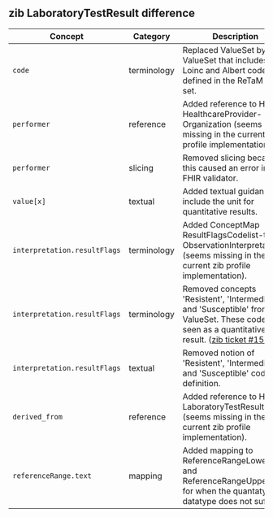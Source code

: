 ## zib LaboratoryTestResult difference

| Concept         | Category          | Description                             | 
|-----------------|-------------------|-----------------------------------------|
| `code` | terminology | Replaced ValueSet by a ValueSet that includes Loinc and Albert codes as defined in the ReTaM code set. |
| `performer` | reference | Added reference to HdBe-HealthcareProvider-Organization (seems missing in the current zib profile implementation). |
| `performer` | slicing | Removed slicing because this caused an error in the FHIR validator. |
| `value[x]`| textual | Added textual guidance to include the unit for quantitative results. | 
| `interpretation.resultFlags` | terminology | Added ConceptMap ResultFlagsCodelist-to-ObservationInterpretation (seems missing in the current zib profile implementation).|
| `interpretation.resultFlags` | terminology | Removed concepts 'Resistent', 'Intermediate' and 'Susceptible' from the ValueSet. These codes are seen as a quantitative result. ([zib ticket #1555](https://bits.nictiz.nl/browse/ZIB-1555))
| `interpretation.resultFlags` | textual | Removed notion of 'Resistent', 'Intermediate' and 'Susceptible' codes in definition.
| `derived_from` | reference | Added reference to HdBe-LaboratoryTestResult (seems missing in the current zib profile implementation). |
| `referenceRange.text` | mapping | Added mapping to ReferenceRangeLowerLimit and ReferenceRangeUpperLimit for when the quantaty datatype does not suffice.